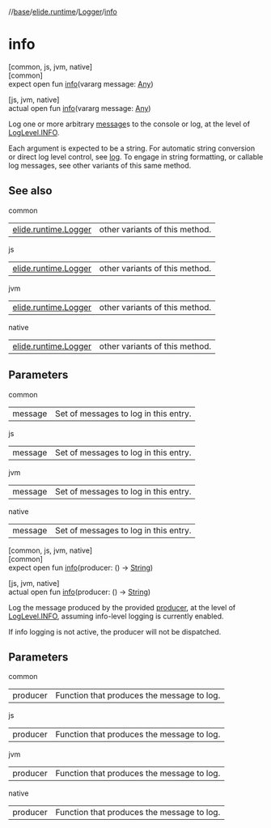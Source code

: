 //[base](../../../index.md)/[elide.runtime](../index.md)/[Logger](index.md)/[info](info.md)

# info

[common, js, jvm, native]\
[common]\
expect open fun [info](info.md)(vararg message: [Any](https://kotlinlang.org/api/latest/jvm/stdlib/kotlin/-any/index.html))

[js, jvm, native]\
actual open fun [info](info.md)(vararg message: [Any](https://kotlinlang.org/api/latest/jvm/stdlib/kotlin/-any/index.html))

Log one or more arbitrary [message](info.md)s to the console or log, at the level of [LogLevel.INFO](../-log-level/-i-n-f-o/index.md).

Each argument is expected to be a string. For automatic string conversion or direct log level control, see [log](log.md). To engage in string formatting, or callable log messages, see other variants of this same method.

## See also

common

| | |
|---|---|
| [elide.runtime.Logger](info.md) | other variants of this method. |

js

| | |
|---|---|
| [elide.runtime.Logger](info.md) | other variants of this method. |

jvm

| | |
|---|---|
| [elide.runtime.Logger](info.md) | other variants of this method. |

native

| | |
|---|---|
| [elide.runtime.Logger](info.md) | other variants of this method. |

## Parameters

common

| | |
|---|---|
| message | Set of messages to log in this entry. |

js

| | |
|---|---|
| message | Set of messages to log in this entry. |

jvm

| | |
|---|---|
| message | Set of messages to log in this entry. |

native

| | |
|---|---|
| message | Set of messages to log in this entry. |

[common, js, jvm, native]\
[common]\
expect open fun [info](info.md)(producer: () -&gt; [String](https://kotlinlang.org/api/latest/jvm/stdlib/kotlin/-string/index.html))

[js, jvm, native]\
actual open fun [info](info.md)(producer: () -&gt; [String](https://kotlinlang.org/api/latest/jvm/stdlib/kotlin/-string/index.html))

Log the message produced by the provided [producer](info.md), at the level of [LogLevel.INFO](../-log-level/-i-n-f-o/index.md), assuming info-level logging is currently enabled.

If info logging is not active, the producer will not be dispatched.

## Parameters

common

| | |
|---|---|
| producer | Function that produces the message to log. |

js

| | |
|---|---|
| producer | Function that produces the message to log. |

jvm

| | |
|---|---|
| producer | Function that produces the message to log. |

native

| | |
|---|---|
| producer | Function that produces the message to log. |
